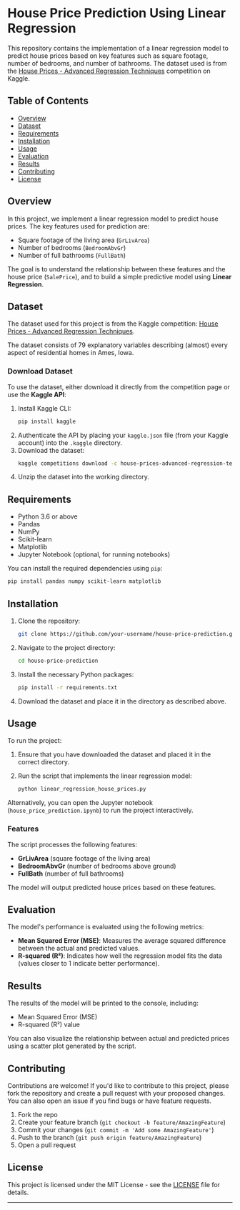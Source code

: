 # House Price Prediction Using Linear Regression

This repository contains the implementation of a linear regression model to predict house prices based on key features such as square footage, number of bedrooms, and number of bathrooms. The dataset used is from the [House Prices - Advanced Regression Techniques](https://www.kaggle.com/c/house-prices-advanced-regression-techniques) competition on Kaggle.

## Table of Contents
- [Overview](#overview)
- [Dataset](#dataset)
- [Requirements](#requirements)
- [Installation](#installation)
- [Usage](#usage)
- [Evaluation](#evaluation)
- [Results](#results)
- [Contributing](#contributing)
- [License](#license)

## Overview

In this project, we implement a linear regression model to predict house prices. The key features used for prediction are:
- Square footage of the living area (`GrLivArea`)
- Number of bedrooms (`BedroomAbvGr`)
- Number of full bathrooms (`FullBath`)

The goal is to understand the relationship between these features and the house price (`SalePrice`), and to build a simple predictive model using **Linear Regression**.

## Dataset

The dataset used for this project is from the Kaggle competition: [House Prices - Advanced Regression Techniques](https://www.kaggle.com/c/house-prices-advanced-regression-techniques).

The dataset consists of 79 explanatory variables describing (almost) every aspect of residential homes in Ames, Iowa.

### Download Dataset

To use the dataset, either download it directly from the competition page or use the **Kaggle API**:

1. Install Kaggle CLI:
    ```bash
    pip install kaggle
    ```
2. Authenticate the API by placing your `kaggle.json` file (from your Kaggle account) into the `.kaggle` directory.
3. Download the dataset:
    ```bash
    kaggle competitions download -c house-prices-advanced-regression-techniques
    ```
4. Unzip the dataset into the working directory.

## Requirements

- Python 3.6 or above
- Pandas
- NumPy
- Scikit-learn
- Matplotlib
- Jupyter Notebook (optional, for running notebooks)

You can install the required dependencies using `pip`:

```bash
pip install pandas numpy scikit-learn matplotlib
```

## Installation

1. Clone the repository:
    ```bash
    git clone https://github.com/your-username/house-price-prediction.git
    ```

2. Navigate to the project directory:
    ```bash
    cd house-price-prediction
    ```

3. Install the necessary Python packages:
    ```bash
    pip install -r requirements.txt
    ```

4. Download the dataset and place it in the directory as described above.

## Usage

To run the project:

1. Ensure that you have downloaded the dataset and placed it in the correct directory.
2. Run the script that implements the linear regression model:

    ```bash
    python linear_regression_house_prices.py
    ```

Alternatively, you can open the Jupyter notebook (`house_price_prediction.ipynb`) to run the project interactively.

### Features

The script processes the following features:
- **GrLivArea** (square footage of the living area)
- **BedroomAbvGr** (number of bedrooms above ground)
- **FullBath** (number of full bathrooms)

The model will output predicted house prices based on these features.

## Evaluation

The model's performance is evaluated using the following metrics:
- **Mean Squared Error (MSE)**: Measures the average squared difference between the actual and predicted values.
- **R-squared (R²)**: Indicates how well the regression model fits the data (values closer to 1 indicate better performance).

## Results

The results of the model will be printed to the console, including:
- Mean Squared Error (MSE)
- R-squared (R²) value

You can also visualize the relationship between actual and predicted prices using a scatter plot generated by the script.

## Contributing

Contributions are welcome! If you'd like to contribute to this project, please fork the repository and create a pull request with your proposed changes. You can also open an issue if you find bugs or have feature requests.

1. Fork the repo
2. Create your feature branch (`git checkout -b feature/AmazingFeature`)
3. Commit your changes (`git commit -m 'Add some AmazingFeature'`)
4. Push to the branch (`git push origin feature/AmazingFeature`)
5. Open a pull request

## License

This project is licensed under the MIT License - see the [LICENSE](LICENSE) file for details.

---

